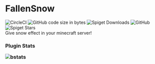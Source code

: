 # FallenSnow
![CircleCI](https://img.shields.io/circleci/build/github/TheViperShow/FallenSnow?style=plastic) ![GitHub code size in bytes](https://img.shields.io/github/languages/code-size/TheViperShow/FallenSnow?style=plastic) ![Spiget Downloads](https://img.shields.io/spiget/downloads/72956?style=plastic) ![GitHub](https://img.shields.io/github/license/TheViperShow/FallenSnow?style=plastic) ![Spiget Stars](https://img.shields.io/spiget/stars/72956?style=plastic)
<br>
Give snow effect in your minecraft server!
<br>
<h3> Plugin Stats

![bstats](https://bstats.org/signatures/bukkit/FallenSnow.svg)